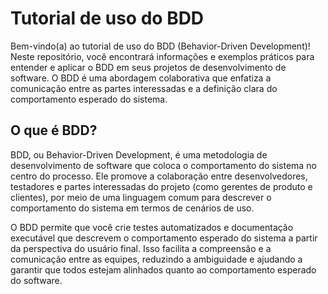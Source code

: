 # Tutorial de uso do BDD
Bem-vindo(a) ao tutorial de uso do BDD (Behavior-Driven Development)! Neste repositório, você encontrará informações e exemplos práticos para entender e aplicar o BDD em seus projetos de desenvolvimento de software. O BDD é uma abordagem colaborativa que enfatiza a comunicação entre as partes interessadas e a definição clara do comportamento esperado do sistema.

## O que é BDD?
BDD, ou Behavior-Driven Development, é uma metodologia de desenvolvimento de software que coloca o comportamento do sistema no centro do processo. Ele promove a colaboração entre desenvolvedores, testadores e partes interessadas do projeto (como gerentes de produto e clientes), por meio de uma linguagem comum para descrever o comportamento do sistema em termos de cenários de uso.

O BDD permite que você crie testes automatizados e documentação executável que descrevem o comportamento esperado do sistema a partir da perspectiva do usuário final. Isso facilita a compreensão e a comunicação entre as equipes, reduzindo a ambiguidade e ajudando a garantir que todos estejam alinhados quanto ao comportamento esperado do software.


